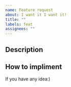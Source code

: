 ```yaml
---
name: Feature request
about: I want it I want it!
title: ""
labels: feat
assignees: ""
---
```


## Description

## How to impliment

If you have any idea:)

